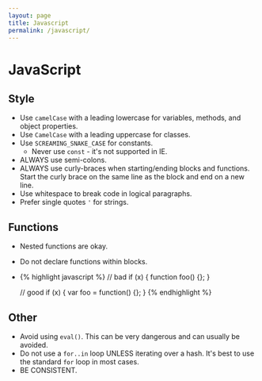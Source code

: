 ```yaml
---
layout: page
title: Javascript
permalink: /javascript/
---
```


# JavaScript

## Style

* Use `camelCase` with a leading lowercase for variables, methods, and object
  properties.
* Use `CamelCase` with a leading uppercase for classes.
* Use `SCREAMING_SNAKE_CASE` for constants.
  * Never use `const` - it's not supported in IE.
* ALWAYS use semi-colons.
* ALWAYS use curly-braces when starting/ending blocks and functions.  Start the
  curly brace on the same line as the block and end on a new line.
* Use whitespace to break code in logical paragraphs.
* Prefer single quotes `'` for strings.

## Functions

* Nested functions are okay.
* Do not declare functions within blocks.
* {% highlight javascript %}
    // bad
    if (x) {
      function foo() {};
    }

    // good
    if (x) {
      var foo = function() {};
    }
  {% endhighlight %}

## Other

* Avoid using `eval()`.  This can be very dangerous and can usually be avoided.
* Do not use a `for..in` loop UNLESS iterating over a hash.  It's best to use
  the standard `for` loop in most cases.
* BE CONSISTENT.
